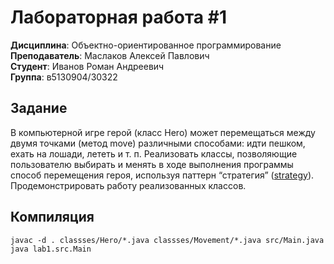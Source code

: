 # Лабораторная работа #1
**Дисциплина**: Объектно-ориентированное программирование\
**Преподаватель**: Маслаков Алексей Павлович \
**Студент**: Иванов Роман Андреевич \
**Группа**: в5130904/30322

## Задание
В компьютерной игре герой (класс Hero) может перемещаться между двумя точками (метод move) различными способами: идти пешком, ехать на лошади, лететь и т. п. Реализовать классы, позволяющие пользователю выбирать и менять в ходе выполнения программы способ перемещения героя, используя паттерн “стратегия” ([strategy](https://ru.wikipedia.org/wiki/%D0%A1%D1%82%D1%80%D0%B0%D1%82%D0%B5%D0%B3%D0%B8%D1%8F_(%D1%88%D0%B0%D0%B1%D0%BB%D0%BE%D0%BD_%D0%BF%D1%80%D0%BE%D0%B5%D0%BA%D1%82%D0%B8%D1%80%D0%BE%D0%B2%D0%B0%D0%BD%D0%B8%D1%8F))). \
Продемонстрировать работу реализованных классов. 

## Компиляция
```
javac -d . classses/Hero/*.java classses/Movement/*.java src/Main.java 
java lab1.src.Main
```